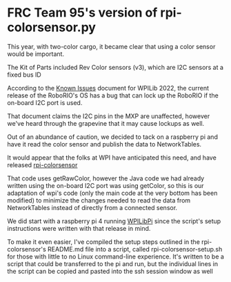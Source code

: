 # FRC Team 95's version of rpi-colorsensor.py
This year, with two-color cargo, it became clear that using a color sensor would be important.

The Kit of Parts included Rev Color sensors (v3), which are I2C sensors at a fixed bus ID

According to the [Known Issues](https://docs.wpilib.org/en/stable/docs/yearly-overview/known-issues.html) document for 
WPILib 2022, the current release of the RoboRIO's OS has a bug that can lock up the RoboRIO if the on-board I2C port is used.

That document claims the I2C pins in the MXP are unaffected, however we've heard through the grapevine that it may cause lockups as well.

Out of an abundance of caution, we decided to tack on a raspberry pi and have it read the color sensor and publish the data to NetworkTables.

It would appear that the folks at WPI have anticipated this need, and have released [rpi-colorsensor](https://github.com/PeterJohnson/rpi-colorsensor)

That code uses getRawColor, however the Java code we had already written using the on-board I2C port was using getColor, so this is our adaptation of wpi's code (only the main code at the very bottom has been modified) to minimize the changes needed to read the data from NetworkTables instead of directly from a connected sensor.

We did start with a raspberry pi 4 running [WPILibPi](https://github.com/wpilibsuite/WPILibPi/releases) since the script's setup instructions were written with that release in mind.

To make it even easier, I've compiled the setup steps outlined in the rpi-colorsensor's README.md file into a script, called rpi-colorsensor-setup.sh for those with little to no Linux command-line experience.  It's written to be a script that could be transferred to the pi and run, but the individual lines in the script can be copied and pasted into the ssh session window as well
